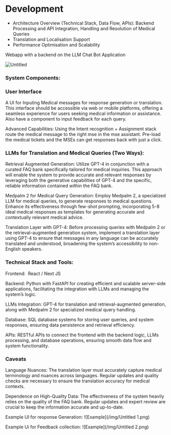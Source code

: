 # Development

- Architecture Overview (Technical Stack, Data Flow, APIs): Backend Processing and API Integration,
  Handling and Resolution of Medical Queries
- Translation and Localisation Support
- Performance Optimisation and Scalability

Webapp with a backend on the LLM Chat Bot Application

![Untitled](/img/Untitled.png)

<!-- ![Untitled](Development%20fb8a0e36b4084bab8b4e85a7bbbe48c2/Untitled.png) -->

### System Components:

### User Interface

A UI for Inputing Medical messages for response generation or translation. This interface should be accessible via web or mobile platforms, offering a seamless experience for users seeking medical information or assistance. Also have a component to input feedback for each query.

Advanced Capabilities: Using the Intent recognition + Assignment stack route the medical message to the right mse in the mse assistant. Pre-load the medical tickets and the MSEs can get responses back with just a click.

### LLMs for Translation and Medical Queries (Two Ways):

Retrieval Augmented Generation: Utilize GPT-4 in conjunction with a curated FAQ bank specifically tailored for medical inquiries. This approach will enable the system to provide accurate and relevant responses by leveraging both the generative capabilities of GPT-4 and
the specific, reliable information contained within the FAQ bank.

Medpalm 2 for Medical Query Generation: Employ Medpalm 2, a specialized LLM for medical queries, to generate responses to medical
questions. Enhance its effectiveness through few-shot prompting, incorporating 5-8 ideal medical responses as templates for generating
accurate and contextually relevant medical advice.

Translation Layer with GPT-4: Before processing queries with Medpalm 2 or the retrieval-augmented generation system, implement a translation
layer using GPT-4 to ensure that messages in any language can be accurately translated and understood, broadening the system’s
accessibility to non-English speakers.

### Technical Stack and Tools:

Frontend:  React / Next JS

Backend: Python with FastAPI for creating efficient and scalable server-side applications, facilitating the integration with LLMs and
managing the system’s logic.

LLMs Integration: GPT-4 for translation and retrieval-augmented generation, along with Medpalm 2 for specialized medical query
handling.

Database: SQL database systems for storing user queries, and system responses, ensuring data persistence and retrieval efficiency.

APIs: RESTful APIs to connect the frontend with the backend logic, LLMs processing, and database operations, ensuring smooth data flow and
system functionality.

### Caveats

Language Nuances: The translation layer must accurately capture medical terminology and nuances across languages. Regular updates and
quality checks are necessary to ensure the translation accuracy for medical contexts.

Dependence on High-Quality Data: The effectiveness of the system heavily relies on the quality of the FAQ bank. Regular updates and expert review are crucial to keep the information accurate and up-to-date.

Example UI for response Generation:
![Example](/img/Untitled 1.png)
<!-- ![Untitled](Development%20fb8a0e36b4084bab8b4e85a7bbbe48c2/Untitled%201.png) -->

Example Ui for Feedback collection:
![Example](/img/Untitled 2.png)

<!-- ![Untitled](Development%20fb8a0e36b4084bab8b4e85a7bbbe48c2/Untitled%202.png) -->

